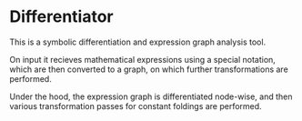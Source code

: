 # Differentiator

This is a symbolic differentiation and expression graph analysis tool. 

On input it recieves mathematical expressions using a special notation, which are then converted to a graph, on which further transformations are performed.

Under the hood, the expression graph is differentiated node-wise, and then various transformation passes for constant foldings are performed.
